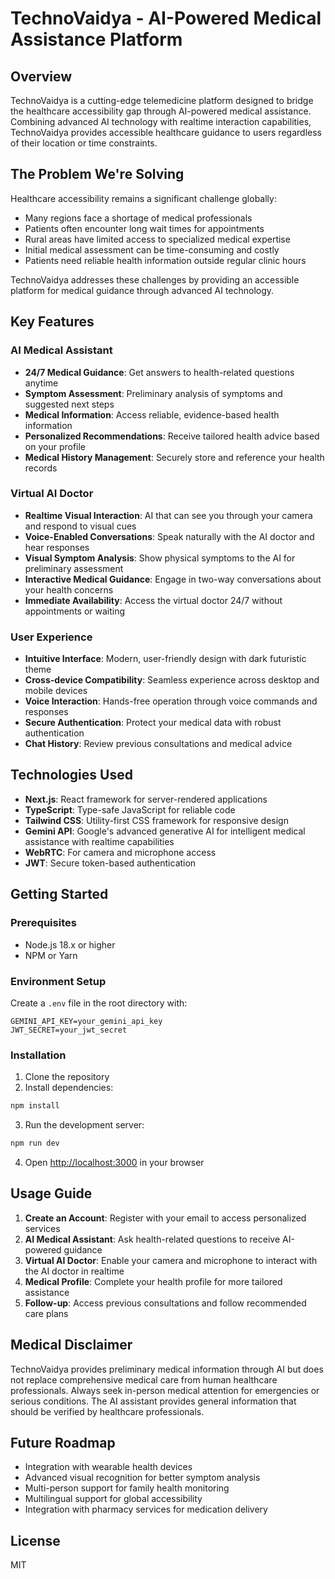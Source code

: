 # TechnoVaidya - AI-Powered Medical Assistance Platform

## Overview

TechnoVaidya is a cutting-edge telemedicine platform designed to bridge the healthcare accessibility gap through AI-powered medical assistance. Combining advanced AI technology with realtime interaction capabilities, TechnoVaidya provides accessible healthcare guidance to users regardless of their location or time constraints.

## The Problem We're Solving

Healthcare accessibility remains a significant challenge globally:

- Many regions face a shortage of medical professionals
- Patients often encounter long wait times for appointments
- Rural areas have limited access to specialized medical expertise
- Initial medical assessment can be time-consuming and costly
- Patients need reliable health information outside regular clinic hours

TechnoVaidya addresses these challenges by providing an accessible platform for medical guidance through advanced AI technology.

## Key Features

### AI Medical Assistant

- **24/7 Medical Guidance**: Get answers to health-related questions anytime
- **Symptom Assessment**: Preliminary analysis of symptoms and suggested next steps
- **Medical Information**: Access reliable, evidence-based health information
- **Personalized Recommendations**: Receive tailored health advice based on your profile
- **Medical History Management**: Securely store and reference your health records

### Virtual AI Doctor

- **Realtime Visual Interaction**: AI that can see you through your camera and respond to visual cues
- **Voice-Enabled Conversations**: Speak naturally with the AI doctor and hear responses
- **Visual Symptom Analysis**: Show physical symptoms to the AI for preliminary assessment
- **Interactive Medical Guidance**: Engage in two-way conversations about your health concerns
- **Immediate Availability**: Access the virtual doctor 24/7 without appointments or waiting

### User Experience

- **Intuitive Interface**: Modern, user-friendly design with dark futuristic theme
- **Cross-device Compatibility**: Seamless experience across desktop and mobile devices
- **Voice Interaction**: Hands-free operation through voice commands and responses
- **Secure Authentication**: Protect your medical data with robust authentication
- **Chat History**: Review previous consultations and medical advice

## Technologies Used

- **Next.js**: React framework for server-rendered applications
- **TypeScript**: Type-safe JavaScript for reliable code
- **Tailwind CSS**: Utility-first CSS framework for responsive design
- **Gemini API**: Google's advanced generative AI for intelligent medical assistance with realtime capabilities
- **WebRTC**: For camera and microphone access
- **JWT**: Secure token-based authentication

## Getting Started

### Prerequisites

- Node.js 18.x or higher
- NPM or Yarn

### Environment Setup

Create a `.env` file in the root directory with:

```
GEMINI_API_KEY=your_gemini_api_key
JWT_SECRET=your_jwt_secret
```

### Installation

1. Clone the repository
2. Install dependencies:

```bash
npm install
```

3. Run the development server:

```bash
npm run dev
```

4. Open [http://localhost:3000](http://localhost:3000) in your browser

## Usage Guide

1. **Create an Account**: Register with your email to access personalized services
2. **AI Medical Assistant**: Ask health-related questions to receive AI-powered guidance
3. **Virtual AI Doctor**: Enable your camera and microphone to interact with the AI doctor in realtime
4. **Medical Profile**: Complete your health profile for more tailored assistance
5. **Follow-up**: Access previous consultations and follow recommended care plans

## Medical Disclaimer

TechnoVaidya provides preliminary medical information through AI but does not replace comprehensive medical care from human healthcare professionals. Always seek in-person medical attention for emergencies or serious conditions. The AI assistant provides general information that should be verified by healthcare professionals.

## Future Roadmap

- Integration with wearable health devices
- Advanced visual recognition for better symptom analysis
- Multi-person support for family health monitoring
- Multilingual support for global accessibility
- Integration with pharmacy services for medication delivery

## License

MIT
